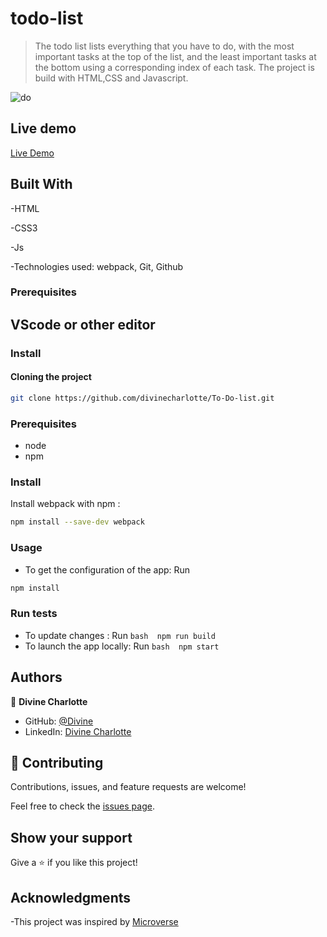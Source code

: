 # todo-list

> The todo list lists everything that you have to do, with the most important tasks at the top of the list, and the least important tasks at the bottom using a corresponding index of each task. The project is build with HTML,CSS and Javascript.

![do](https://user-images.githubusercontent.com/60146030/210273075-3fa40f9f-b886-4940-8d6c-5938c8bc1897.PNG)

## Live demo 
[Live Demo]( https://divinecharlotte.github.io/todo-list/)

## Built With

-HTML

-CSS3

-Js

-Technologies used: webpack, Git, Github

### Prerequisites

## VScode or other editor

### Install

#### Cloning the project
 ```bash
git clone https://github.com/divinecharlotte/To-Do-list.git  
```

### Prerequisites

- node
- npm

### Install


  
Install webpack with npm :
```bash
npm install --save-dev webpack
```

### Usage

- To get the configuration of the app: Run 
```bash
npm install
```

### Run tests

- To update changes : Run 
                           ```bash 
                            npm run build
                           ```
- To launch the app locally: Run 
                            ```bash 
                            npm start
                            ```

## Authors

👤 **Divine Charlotte**

- GitHub: [@Divine](https://github.com/divinecharlotte)
- LinkedIn: [Divine Charlotte](https://www.linkedin.com/in/safar-ali999/)

## 🤝 Contributing

Contributions, issues, and feature requests are welcome!

Feel free to check the [issues page](https://github.com/divinecharlotte/todo-list/issues).

## Show your support

Give a ⭐️ if you like this project!

## Acknowledgments

-This project was inspired by [Microverse](https://www.microverse.org)


